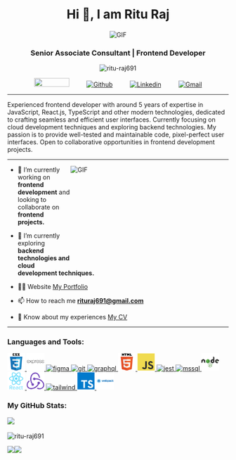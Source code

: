 <h1 align="center">Hi 👋, I am Ritu Raj</h1>

<div align="center">
   <img align="center" alt="GIF" src="https://user-images.githubusercontent.com/74038190/212751818-13da6fd2-27ca-45c4-9c64-3940ccfa6fd3.gif" />
   
  ### Senior Associate Consultant | Frontend Developer
  <span align="center"> <img src="https://komarev.com/ghpvc/?username=ritu-raj691&label=Profile%20views&color=0e75b6&style=flat" alt="ritu-raj691" /> </span>
    
  <p align="center"> 
    
   <a href="https://portfoliorituraj.netlify.app/"><img src="https://img.shields.io/badge/portfolio-1A2C34?style=for-the-badge&logo=prettier&logoColor=F7BA3E" width="80" height="20" /></a>
     &nbsp;&nbsp;&nbsp;&nbsp;&nbsp;&nbsp;&nbsp;&nbsp;
   [![Github](https://img.shields.io/badge/-Github-000?style=flat&logo=Github&logoColor=white)](https://github.com/ritu-raj691)
    &nbsp;&nbsp;&nbsp;&nbsp;&nbsp;&nbsp;&nbsp;&nbsp;
   [![Linkedin](https://img.shields.io/badge/-LinkedIn-blue?style=flat&logo=Linkedin&logoColor=white)](https://www.linkedin.com/in/ritu-raj-4316a6132/)
    &nbsp;&nbsp;&nbsp;&nbsp;&nbsp;&nbsp;&nbsp;&nbsp;
   [![Gmail](https://img.shields.io/badge/-Gmail-c14438?style=flat&logo=Gmail&logoColor=white)](mailto:rituraj691@gmail.com)
</p>
</div>
<div align="center">
  <hr>
   <div align="left">
      Experienced frontend developer with around 5 years of expertise in JavaScript, React.js, TypeScript and other modern technologies, dedicated to crafting seamless and efficient user interfaces. Currently focusing on cloud development techniques and exploring backend technologies. My passion is to provide well-tested and maintainable code, pixel-perfect user interfaces. Open to collaborative opportunities in frontend development projects.
   </div>
    <hr>
</div>

<img align="right" alt="GIF" src="https://user-images.githubusercontent.com/74038190/212750155-3ceddfbd-19d3-40a3-87af-8d329c8323c4.gif" width="360" height="220" />

- 🔭 I’m currently working on **frontend development** and looking to collaborate on **frontend projects.**

- 🌱 I’m currently exploring **backend technologies and cloud development techniques.**

- 👨‍💻 Website [My Portfolio](https://portfoliorituraj.netlify.app/)

- 📫 How to reach me **rituraj691@gmail.com**

- 📄 Know about my experiences [My CV](https://drive.google.com/file/d/1nbkB7rprngfBWvTWgv6v8assNh492n6C/view)
<hr>
<h3 align="left">Languages and Tools:</h3>
<p align="left">
    <a href="https://www.w3schools.com/css/" target="_blank" rel="noreferrer"> 
      <img src="https://raw.githubusercontent.com/devicons/devicon/master/icons/css3/css3-original-wordmark.svg" alt="css3" width="40" height="40" /> 
    </a>
    <a href="https://expressjs.com" target="_blank" rel="noreferrer"> 
      <img src="https://raw.githubusercontent.com/devicons/devicon/master/icons/express/express-original-wordmark.svg" alt="express" width="40" height="40" /> 
    </a>
    <a href="https://www.figma.com/" target="_blank" rel="noreferrer"> 
      <img src="https://www.vectorlogo.zone/logos/figma/figma-icon.svg" alt="figma" width="40" height="40" /> 
    </a>
    <a href="https://git-scm.com/" target="_blank" rel="noreferrer"> 
      <img src="https://www.vectorlogo.zone/logos/git-scm/git-scm-icon.svg" alt="git" width="40" height="40" /> 
    </a>
    <a href="https://graphql.org" target="_blank" rel="noreferrer"> 
      <img src="https://www.vectorlogo.zone/logos/graphql/graphql-icon.svg" alt="graphql" width="40" height="40" /> 
    </a>
    <a href="https://www.w3.org/html/" target="_blank" rel="noreferrer"> 
      <img src="https://raw.githubusercontent.com/devicons/devicon/master/icons/html5/html5-original-wordmark.svg" alt="html5" width="40" height="40" /> 
    </a>
    <a href="https://developer.mozilla.org/en-US/docs/Web/JavaScript" target="_blank" rel="noreferrer">
        <img src="https://raw.githubusercontent.com/devicons/devicon/master/icons/javascript/javascript-original.svg" alt="javascript" width="40" height="40" />
    </a>
    <a href="https://jestjs.io" target="_blank" rel="noreferrer"> 
      <img src="https://www.vectorlogo.zone/logos/jestjsio/jestjsio-icon.svg" alt="jest" width="40" height="40" /> 
    </a>
    <a href="https://www.microsoft.com/en-us/sql-server" target="_blank" rel="noreferrer"> 
      <img src="https://www.svgrepo.com/show/303229/microsoft-sql-server-logo.svg" alt="mssql" width="40" height="40" /> 
    </a>
    <a href="https://nodejs.org" target="_blank" rel="noreferrer"> 
      <img src="https://raw.githubusercontent.com/devicons/devicon/master/icons/nodejs/nodejs-original-wordmark.svg" alt="nodejs" width="40" height="40" /> 
    </a>
    <a href="https://reactjs.org/" target="_blank" rel="noreferrer"> 
      <img src="https://raw.githubusercontent.com/devicons/devicon/master/icons/react/react-original-wordmark.svg" alt="react" width="40" height="40" /> 
    </a>
    <a href="https://redux.js.org" target="_blank" rel="noreferrer"> 
      <img src="https://raw.githubusercontent.com/devicons/devicon/master/icons/redux/redux-original.svg" alt="redux" width="40" height="40" /> 
    </a>
    <a href="https://tailwindcss.com/" target="_blank" rel="noreferrer"> 
      <img src="https://www.vectorlogo.zone/logos/tailwindcss/tailwindcss-icon.svg" alt="tailwind" width="40" height="40" /> 
    </a>
    <a href="https://www.typescriptlang.org/" target="_blank" rel="noreferrer"> 
      <img src="https://raw.githubusercontent.com/devicons/devicon/master/icons/typescript/typescript-original.svg" alt="typescript" width="40" height="40" /> 
    </a>
    <a href="https://webpack.js.org" target="_blank" rel="noreferrer">
        <img src="https://raw.githubusercontent.com/devicons/devicon/d00d0969292a6569d45b06d3f350f463a0107b0d/icons/webpack/webpack-original-wordmark.svg" alt="webpack" width="40" height="40" />
    </a>
</p>


###  My GitHub Stats:

<a href="http://www.github.com/ritu-raj691"><img src="http://github-profile-summary-cards.vercel.app/api/cards/profile-details?username=ritu-raj691&theme=blue_green" /></a>

<p><img align="center" src="https://github-readme-streak-stats.herokuapp.com/?user=ritu-raj691&theme=blue_green" alt="ritu-raj691" /></p>

<a href="http://www.github.com/ritu-raj691"><img src="http://github-profile-summary-cards.vercel.app/api/cards/repos-per-language?username=ritu-raj691&theme=blue_green" /></a><a href="http://www.github.com/ritu-raj691"><img src="http://github-profile-summary-cards.vercel.app/api/cards/stats?username=ritu-raj691&theme=blue_green"/></a>
